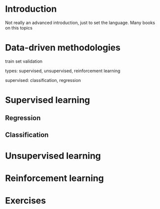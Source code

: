 # Introduction

Not really an advanced introduction, just to set the language. Many
books on this topics

# Data-driven methodologies

train set validation

types: supervised, unsupervised, reinforcement learning

supervised: classification, regression

# Supervised learning

## Regression

## Classification

# Unsupervised learning

# Reinforcement learning

# Exercises
